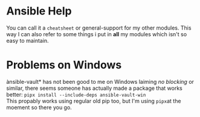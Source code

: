 Ansible Help
============
You can call it a `cheatsheet` or general-support for my other modules. This way I can also refer to some things i put in **all** my modules which isn't so easy to maintain.

# Problems on Windows
ànsible-vault* has not been good to me on Windows laiming *no blocking* or similar, there seems someone has actually made a package that works better:
`pipx install --include-deps ansible-vault-win`  
This propably works using regular old pip too, but I'm using `pipx`at the moement so there you go.